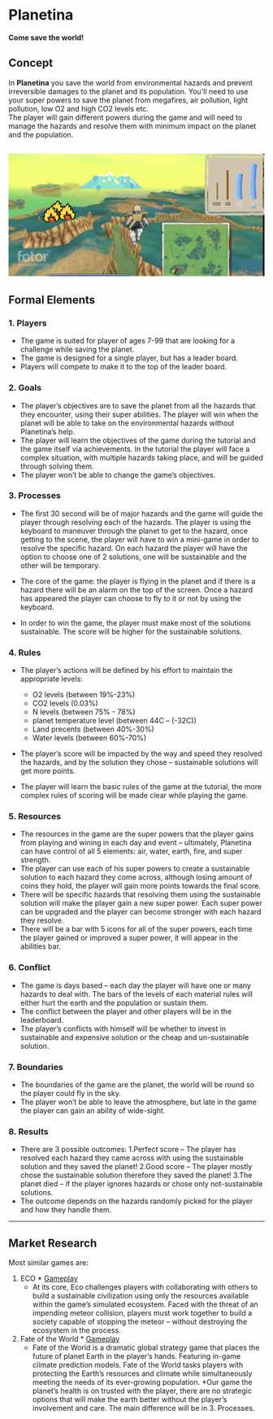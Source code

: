 # Planetina

**Come save the world!**

## Concept

In **Planetina** you save the world from environmental hazards and prevent irreversible damages to the planet and its population. You'll need to use your super powers to save the planet from megafires, air pollution, light pollution, low O2 and high CO2 levels etc.  
The player will gain different powers during the game and will need to manage the hazards and resolve them with minimum impact on the planet and the population.

![Fly over](./flyover.png)
---



## Formal Elements

### 1. Players

* The game is suited for player of ages 7-99 that are looking for a challenge while saving the planet. 
* The game is designed for a single player, but has a leader board. 
* Players will compete to make it to the top of the leader board.

### 2. Goals

* The player’s objectives are to save the planet from all the hazards that they encounter, using their super abilities. The player will win when the planet will be able to take on the environmental hazards without Planetina’s help.
* The player will learn the objectives of the game during the tutorial and the game itself via achievements.
In the tutorial the player will face a complex situation, with multiple hazards taking place, and will be guided through solving them.
* The player won’t be able to change the game’s objectives.

### 3. Processes

* The first 30 second will be of major hazards and the game will guide the player through resolving each of the hazards. The player is using the keyboard to maneuver through the planet to get to the hazard, once getting to the scene, the player will have to win a mini-game in order to resolve the specific hazard. On each hazard the player will have the option to choose one of 2 solutions, one will be sustainable and the other will be temporary.
* The core of the game: the player is flying in the planet and if there is a hazard there will be an alarm on the top of the screen. Once a hazard has appeared the player can choose to fly to it or not by using the keyboard.

* In order to win the game, the player must make most of the solutions sustainable. 
 The score will be higher for the sustainable solutions.

### 4. Rules

* The player’s actions will be defined by his effort to maintain the appropriate levels:
    - O2 levels (between 19%-23%)
    - CO2 levels (0.03%)
    - N levels (between 75% - 78%)
    - planet temperature level (between 44C – (-32C))
    - Land precents (between 40%-30%)
	- Water levels (between 60%-70%)

* The player’s score will be impacted by the way and speed they resolved the hazards, and by the solution they chose – sustainable solutions will get more points.
* The player will learn the basic rules of the game at the tutorial, the more complex rules of scoring will be made clear while playing the game.

### 5. Resources
* The resources in the game are the super powers that the player gains from playing and wining in each day and event – ultimately, Planetina can have control of all 5 elements: air, water, earth, fire, and super strength.
* The player can use each of his super powers to create a sustainable solution to each hazard they come across, although losing amount of coins they hold, the player will gain more points towards the final score.
* There will be specific hazards that resolving them using the sustainable solution will make the player gain a new super power. Each super power can be upgraded and the player can become stronger with each hazard they resolve.
* There will be a bar with 5 icons for all of the super powers, each time the player gained or improved a super power, it will appear in the abilities bar.


### 6. Conflict
* The game is days based – each day the player will have one or many hazards to deal with.
The bars of the levels of each material rules will either hurt the earth and the population or sustain them.
* The conflict between the player and other players will be in the leaderboard.
* The player’s conflicts with himself will be whether to invest in sustainable and expensive solution or the cheap and un-sustainable solution.
	
### 7. Boundaries
* The boundaries of the game are the planet, the world will be round so the player could fly in the sky.
* The player won’t be able to leave the atmosphere, but late in the game the player can gain an ability of wide-sight.

### 8. Results
* There are 3 possible outcomes:
	1.Perfect score – The player has resolved each hazard they came across with using the sustainable solution and they saved the planet!
	2.Good score – The player mostly chose the sustainable solution therefore they saved the planet!
	3.The planet died – if the player  ignores hazards or chose only not-sustainable solutions.
* The outcome depends on the hazards randomly picked for the player and how they handle them.

---

## Market Research

Most similar games are:

1.	ECO
	*
	[Gameplay]( https://www.youtube.com/watch?v=WTseRItIhVU)
	* At its core, Eco challenges players with collaborating with others to build a sustainable civilization using only the resources available within the game’s simulated ecosystem. Faced with the threat of an impending meteor collision, players must work together to build a society capable of stopping the meteor – without destroying the ecosystem in the process.
2. 	Fate of the World
	*
	[Gameplay]( https://www.youtube.com/watch?v=6U27dwfiedE)
	* Fate of the World is a dramatic global strategy game that places the future of planet Earth in the player’s hands. Featuring in-game climate prediction models. Fate of the World tasks players with protecting the Earth’s resources and climate while simultaneously meeting the needs of its ever-growing population. 
	*Our game the planet’s health is on trusted with the player, there are no strategic options that will make the earth better without the player’s involvement and care. The main difference will be in 3. Processes.
